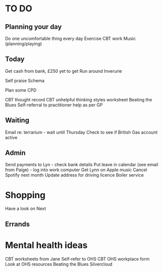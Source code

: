 # TO DO
## Planning your day
Do one uncomfortable thing every day
Exercise
CBT work
Music (planning/playing)

## Today
Get cash from bank, £250 yet to get
Run around Inverurie

Self praise
Schema

Plan some CPD

CBT thought record
CBT unhelpful thinking styles worksheet
Beating the Blues
Self-referral to practitioner help as per GP

## Waiting
Email re: terrarium - wait until Thursday
Check to see if British Gas account active

## Admin
Send payments to Lyn - check bank details
Put leave in calendar (see email from Paige) - log into work computer
Get Lynn on Apple music
Cancel Spotify next month
Update address for driving licence
Boiler service

# Shopping
Have a look on Next

## Errands

# Mental health ideas
CBT worksheets from Jane
Self-refer to OHS CBT
OHS workplace form
Look at OHS resources
Beating the Blues
Silvercloud
